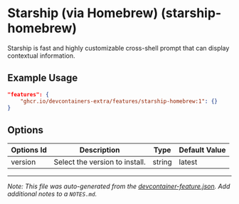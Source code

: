 
# Starship (via Homebrew) (starship-homebrew)

Starship is fast and highly customizable cross-shell prompt that can display contextual information.

## Example Usage

```json
"features": {
    "ghcr.io/devcontainers-extra/features/starship-homebrew:1": {}
}
```

## Options

| Options Id | Description | Type | Default Value |
|-----|-----|-----|-----|
| version | Select the version to install. | string | latest |



---

_Note: This file was auto-generated from the [devcontainer-feature.json](devcontainer-feature.json).  Add additional notes to a `NOTES.md`._

